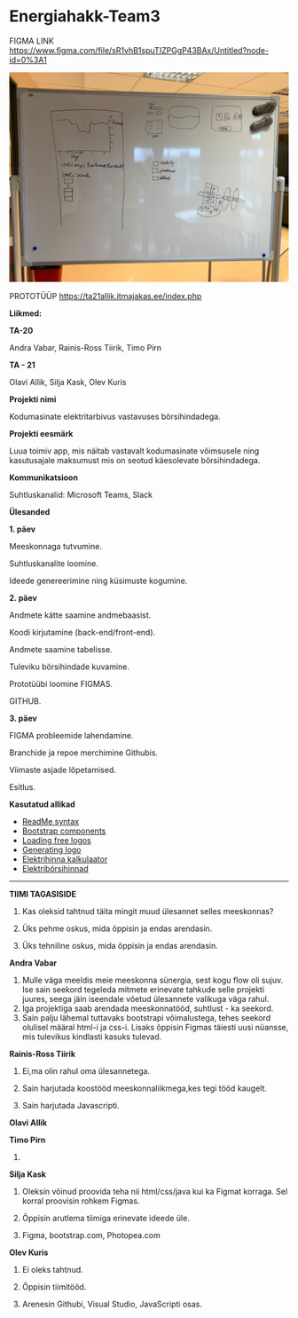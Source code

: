# Energiahakk-Team3
 
FIGMA LINK https://www.figma.com/file/sR1vhB1spuTIZPGgP43BAx/Untitled?node-id=0%3A1

![Algne prototüüp](https://raw.githubusercontent.com/rainistiirik23/Energiahakk-Team3/main/Algne%20protot%C3%BC%C3%BCp.jpg)

PROTOTÜÜP https://ta21allik.itmajakas.ee/index.php 


**Liikmed:**

**TA-20**

Andra Vabar,
Rainis-Ross Tiirik,
Timo Pirn

**TA - 21**

Olavi Allik,
Silja Kask,
Olev Kuris

**Projekti nimi** 

Kodumasinate elektritarbivus vastavuses börsihindadega.

**Projekti eesmärk**

Luua toimiv app, mis näitab vastavalt kodumasinate võimsusele ning kasutusajale maksumust mis on seotud käesolevate börsihindadega.

**Kommunikatsioon**

Suhtluskanalid: Microsoft Teams, Slack

**Ülesanded**

**1. päev**

Meeskonnaga tutvumine.

Suhtluskanalite loomine.

Ideede genereerimine ning küsimuste kogumine.

**2. päev**

Andmete kätte saamine andmebaasist.

Koodi kirjutamine (back-end/front-end).

Andmete saamine tabelisse.

Tuleviku börsihindade kuvamine.

Prototüübi loomine FIGMAS.

GITHUB.

**3. päev**

FIGMA probleemide lahendamine.

Branchide ja repoe merchimine Githubis.

Viimaste asjade lõpetamised.

Esitlus.

**Kasutatud allikad**
- [ReadMe syntax](https://daringfireball.net/projects/markdown/syntax#list)
- [Bootstrap components](https://getbootstrap.com/docs/3.3/)
- [Loading free logos](https://www.flaticon.com)
- [Generating logo](https://www.photopea.com)
- [Elektrihinna kalkulaator](https://elekter.pere-eelarve.eu/)
- [Elektribörsihinnad](https://www.elektrikell.ee)

-----------
**TIIMI TAGASISIDE**

1. Kas oleksid tahtnud täita mingit muud ülesannet selles meeskonnas?

2. Üks pehme oskus, mida õppisin ja endas arendasin.

3. Üks tehniline oskus, mida õppisin ja endas arendasin.

**Andra Vabar**

1. Mulle väga meeldis meie meeskonna sünergia, sest kogu flow oli sujuv. Ise sain seekord tegeleda mitmete erinevate tahkude selle projekti juures, seega jäin iseendale võetud ülesannete valikuga väga rahul.
2. Iga projektiga saab arendada meeskonnatööd, suhtlust - ka seekord.
3. Sain palju lähemal tuttavaks bootstrapi võimalustega, tehes seekord olulisel määral html-i ja css-i. Lisaks õppisin Figmas täiesti uusi nüansse, mis tulevikus kindlasti kasuks tulevad.


**Rainis-Ross Tiirik**

1. Ei,ma olin rahul oma ülesannetega.

2. Sain harjutada koostööd meeskonnaliikmega,kes tegi tööd kaugelt.

3. Sain harjutada Javascripti.

**Olavi Allik**

**Timo Pirn**

1. 

**Silja Kask**

1. Oleksin võinud proovida teha nii html/css/java kui ka Figmat korraga. Sel korral proovisin rohkem Figmas.

2. Õppisin arutlema tiimiga erinevate ideede üle. 

3. Figma, bootstrap.com, Photopea.com

**Olev Kuris**

1. Ei oleks tahtnud.

2. Õppisin tiimitööd.

3. Arenesin Githubi, Visual Studio, JavaScripti osas.
